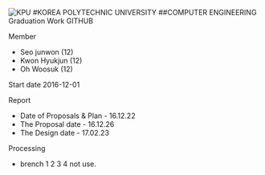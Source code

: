 ![KPU](https://s3.ap-northeast-2.amazonaws.com/kpugraduation/image/2-1.jpg)
#KOREA POLYTECHNIC UNIVERSITY
##COMPUTER ENGINEERING
Graduation Work GITHUB

Member
* Seo junwon (12)
* Kwon Hyukjun (12)
* Oh Woosuk (12)


Start date
2016-12-01

Report
* Date of Proposals & Plan - 16.12.22
* The Proposal date - 16.12.26
* The Design date - 17.02.23

Processing
* brench 1 2 3 4 not use.

